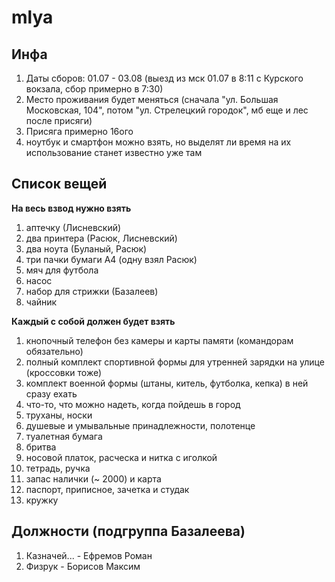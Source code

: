 # mlya 

## Инфа
1) Даты сборов: 01.07 - 03.08 (выезд из мск 01.07 в 8:11 с Курского вокзала, сбор примерно в 7:30)
2) Место проживания будет меняться (сначала "ул. Большая Московская, 104", потом "ул. Стрелецкий городок", мб еще и лес после присяги) 
3) Присяга примерно 16ого 
4) ноутбук и смартфон можно взять, но выделят ли время на их использование станет известно уже там 
  
## Список вещей 
**На весь взвод нужно взять**  
1) аптечку (Лисневский)  
2) два принтера (Расюк, Лисневский)
3) два ноута (Буланый, Расюк) 
4) три пачки бумаги А4 (одну взял Расюк)
5) мяч для футбола
6) насос
7) набор для стрижки (Базалеев)
8) чайник

**Каждый с собой должен будет взять**  
1) кнопочный телефон без камеры и карты памяти (командорам обязательно)
2) полный комплект спортивной формы для утренней зарядки на улице (кроссовки тоже)  
3) комплект военной формы (штаны, китель, футболка, кепка) в ней сразу ехать 
4) что-то, что можно надеть, когда пойдешь в город
5) труханы, носки
6) душевые и умывальные принадлежности, полотенце
7) туалетная бумага
8) бритва
9) носовой платок, расческа и нитка с иголкой 
10) тетрадь, ручка  
11) запас налички (~ 2000) и карта
12) паспорт, приписное, зачетка и студак
13) кружку

## Должности (подгруппа Базалеева)
1) Казначей... - Ефремов Роман
2) Физрук - Борисов Максим 
